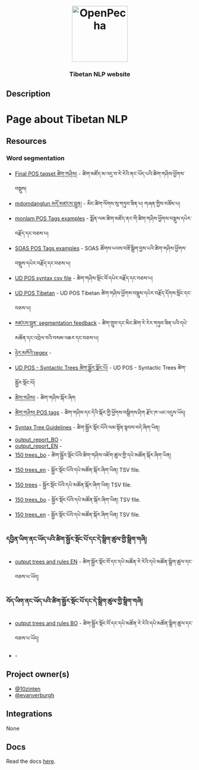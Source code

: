 
<h1 align="center">
  <br>
  <a href="https://openpecha.org"><img src="https://avatars.githubusercontent.com/u/82142807?s=400&u=19e108a15566f3a1449bafb03b8dd706a72aebcd&v=4" alt="OpenPecha" width="150"></a>
  <br>
</h1>

<!-- Replace with 1-sentence description about what this tool is or does.-->

<h3 align="center">Tibetan NLP website</h3>

## Description

# Page about Tibetan NLP


## Resources
### Word segmentation
- [Final POS tagset ཚིག་གཤིས།](https://docs.google.com/spreadsheets/d/129yIwP5lWascAfzJTF8XmFwHP1HqOmgsX0HDlzk5bVA/edit#gid=101566590) - ཚིག་མཛོད་མ་འདྲ་བ་རེ་རེའི་ནང་ཡོད་པའི་ཚིག་གཤིས་ཕྱོགས་བསྡུས།
- [mdomdanglun མདོ་མཛངས་བླུན།](https://docs.google.com/spreadsheets/d/1ymfLV1usQUWS61hyJDADUxmugBP3A6BBv5miCR5og6c/edit#gid=0) - མིང་ཚིག་ལོགས་སུ་གཏུབ་ཟིན་པ། གཞན་གྱིས་བཟོས་པ།
- [monlam POS Tags examples](https://docs.google.com/spreadsheets/d/1l_QUNaemaxtYFmpxpKnVln39jTvENCY4dn21FdB6JmY/edit#gid=890687672) - སྨོན་ལམ་ཚིག་མཛོད་ནང་གི་ཚིག་གཤིས་ཕྱོགས་བསྡུས་དཔེར་བརྗོད་དང་བཅས་པ།
- [SOAS POS Tags examples](https://docs.google.com/spreadsheets/d/18I3UF2TbNtL2NYMGbG2N8goULZZs1aM4WA-14TKW8zw/edit#gid=890687672) - SOAS ཚོགས་པའས་བཟོ་སྒྲིག་བྱས་པའི་ཚིག་གཤིས་ཕྱོགས་བསྡུས་དཔེར་བརྗོད་དང་བཅས་པ།
- [UD POS syntax csv file](https://docs.google.com/spreadsheets/d/140Nqi1DsDCfiwL8u3J3GJFeGdPmrJIn7_aLIHf2PoYY/edit#gid=971762751) - ཚིག་གཤིས་སྡོང་བོ་དཔེར་བརྗོད་དང་བཅས་པ།
- [UD POS Tibetan](https://docs.google.com/document/d/1XokMNE5Is-CklRx-d-Hmh1SExrdiK_kV3fqeYJe_0FI/edit#heading=h.wn9xn65qn081) - UD POS Tibetan ཚིག་གཤིས་ཕྱོགས་བསྡུས་དཔེར་བརྗོད་དོགས་སློང་དང་བཅས་པ།
- [མཛངས་བླུན་ segmentation feedback](https://docs.google.com/document/d/1ZhE2jngyJMsW5l2Zuc9SnmkU9ufNFJAGIoCw_XF_qeA/edit) - ཚིག་གྲུབ་དང་མིང་ཚིག་རེ་རེར་གཏུབ་ཟིན་པའི་དཔེ་མཚོན་དང་འབྲེལ་བའི་བསམ་འཆར་དང་བཅས་པ།
- [ཉེར་མཁོའི་regex](https://docs.google.com/document/d/1ujCLWKq7exwJKrFDuUC22itPRTqn-xMezEiJTi9fezk/edit) - 
- [UD POS - Syntactic Trees ཚིག་སྦྱོར་སྡོང་པོ།](https://docs.google.com/document/d/12DiiLQbz_60Nslu7uChL8Ru65N2wN1pfrWHY1UCWm4g/edit#heading=h.b5qwexq8nw9u) - UD POS - Syntactic Trees ཚིག་སྦྱོར་སྡོང་པོ། 
- [ཚིག་གཤིས།](https://docs.google.com/spreadsheets/d/1JxeIFliSU3V8p36dJCOaLlQpudbgt3rR1n_Ex3id1qU/edit#gid=0) - ཚིག་གཤིས་སྐོར་ཞིག
- [ཚིག་གཤིས། POS tags](https://docs.google.com/spreadsheets/d/1jrhgGuOl70LtabiVq8KebgRUsI1JEvjTluBIYRwUrhI/edit#gid=337307393) - ཚིག་གཤིས་དང་དེའི་སྐོར་གྱི་ཕྱོགས་བསྒྲིགས་ཤིག རྫོང་ཁ་ཡང་འདུས་ཡོད།
- [Syntax Tree Guidelines](https://docs.google.com/document/d/1-u_pZfKzmm5480U8VKNRE_K_MwwyOQujXt5LE8UlIQc/edit) - ཚིག་སྦྱོར་སྡོང་པོའི་ལམ་སྟོན་སྟབས་བདེ་ཞིག་ཡིན།
- [output_report_BO](https://drive.google.com/drive/folders/1tBc9oHkWuUrQw1biP9QBvzlkSdjxasJD) -
- [output_report_EN](https://drive.google.com/drive/folders/1tBc9oHkWuUrQw1biP9QBvzlkSdjxasJD) - 
- [150 trees_bo](https://docs.google.com/spreadsheets/d/1xnONFcovQFqStDp0mXIL_j23teHZL7Wp/edit#gid=1380976119) - ཚིག་སྦྱོར་སྡོང་པོའི་ཚིག་གཤིས་འཇོག་ཚུལ་གྱི་དཔེ་མཚོན་སྐོར་ཞིག་ཡིན།
- [150 trees_en](https://docs.google.com/spreadsheets/d/1cvVrNGHFH0RX2Sls8C5wGbXzvrI2Uvib/edit#gid=1841714395) - སྦྱོར་སྡོང་པོའི་དཔེ་མཚོན་སྐོར་ཞིག་ཡིན། TSV file.
- [150 trees](https://drive.google.com/drive/folders/1k_Zu6_AD5clMkIGrbHiyBXKpwn_pM_oH) - སྦྱོར་སྡོང་པོའི་དཔེ་མཚོན་སྐོར་ཞིག་ཡིན། TSV file.
- [150 trees_bo](https://drive.google.com/drive/folders/1M180gSVHRVQXaSOTuFQo9e9DbqiCSf2e) - སྦྱོར་སྡོང་པོའི་དཔེ་མཚོན་སྐོར་ཞིག་ཡིན། TSV file.
- [150 trees_en](https://drive.google.com/drive/folders/1qbdZ1BQP6wSC26WBAWqZQ5A_3dnxF2oN) - སྦྱོར་སྡོང་པོའི་དཔེ་མཚོན་སྐོར་ཞིག་ཡིན། TSV file.
### དབྱིན་ཡིག་ནང་ཡོད་པའི་ཚིག་སྦྱོར་སྡོང་པོ་དང་དེ་སྒྲིག་ཚུལ་གྱི་སྒྲིག་གཞི།
- [output trees and rules EN](https://drive.google.com/drive/folders/1SalNNZvRzpPgRyqLrQl5TP3C1Nl7dJNh) - ཚིག་སྦྱོར་སྡོང་བོ་དང་དཔེ་མཚོན་རེ་རེའི་དཔེ་མཚོན་སྒྲིག་ཚུལ་དང་བཅས་པ་ཡོད།

### བོད་ཡིག་ནང་ཡོད་པའི་ཚིག་སྦྱོར་སྡོང་པོ་དང་དེ་སྒྲིག་ཚུལ་གྱི་སྒྲིག་གཞི།
- [output trees and rules BO](https://drive.google.com/drive/folders/1MEVkHyRGB8_sBYprNXny4e5igbBYvxF_) - ཚིག་སྦྱོར་སྡོང་བོ་དང་དཔེ་མཚོན་རེ་རེའི་དཔེ་མཚོན་སྒྲིག་ཚུལ་དང་བཅས་པ་ཡོད།

- []() -


## Project owner(s)

<!-- Link to the repo owners' github profiles -->

- [@10zinten](https://github.com/10zinten)
- [@evanyerburgh](https://github.com/evanyerburgh)

## Integrations

<!-- Add any intregrations here or delete `- []()` and write None-->

None
## Docs

<!-- Update the link to the docs -->

Read the docs [here](https://wiki.openpecha.org/#/dev/coding-guidelines).
